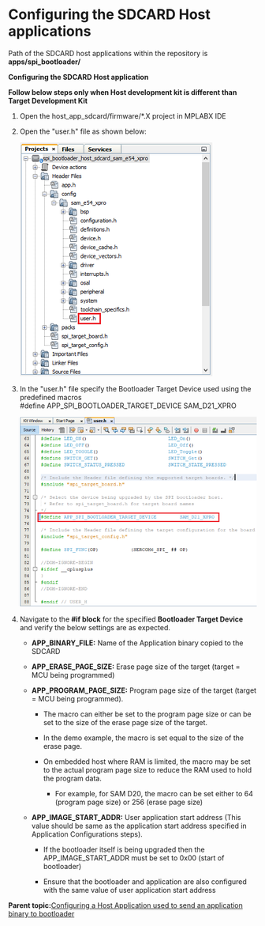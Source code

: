 # Configuring the SDCARD Host applications

Path of the SDCARD host applications within the repository is **apps/spi\_bootloader/**

**Configuring the SDCARD Host application**

**Follow below steps only when Host development kit is different than Target Development Kit**

1.  Open the host\_app\_sdcard/firmware/\*.X project in MPLABX IDE

2.  Open the "user.h" file as shown below:

    ![spi_bootloader_host_app_sdcard_user_ide](GUID-49639A3F-1CCB-4981-8B78-42422F6E2A4A-low.png)

3.  In the "user.h" file specify the Bootloader Target Device used using the predefined macros<br />\#define APP\_SPI\_BOOTLOADER\_TARGET\_DEVICE SAM\_D21\_XPRO

    ![spi_bootloader_host_app_nvm_user_config](GUID-DFEA2A71-927D-41F3-AE30-3A7D4248EC1D-low.png)

4.  Navigate to the **\#if block** for the specified **Bootloader Target Device** and verify the below settings are as expected.

    -   **APP\_BINARY\_FILE:** Name of the Application binary copied to the SDCARD

    -   **APP\_ERASE\_PAGE\_SIZE:** Erase page size of the target \(target = MCU being programmed\)

    -   **APP\_PROGRAM\_PAGE\_SIZE:** Program page size of the target \(target = MCU being programmed\).

        -   The macro can either be set to the program page size or can be set to the size of the erase page size of the target.

        -   In the demo example, the macro is set equal to the size of the erase page.

        -   On embedded host where RAM is limited, the macro may be set to the actual program page size to reduce the RAM used to hold the program data.

            -   For example, for SAM D20, the macro can be set either to 64 \(program page size\) or 256 \(erase page size\)

    -   **APP\_IMAGE\_START\_ADDR:** User application start address \(This value should be same as the application start address specified in Application Configurations steps\).

        -   If the bootloader itself is being upgraded then the APP\_IMAGE\_START\_ADDR must be set to 0x00 \(start of bootloader\)

        -   Ensure that the bootloader and application are also configured with the same value of user application start address


**Parent topic:**[Configuring a Host Application used to send an application binary to bootloader](GUID-763ED268-8522-4DFA-960B-9FB891C16E7D.md)


